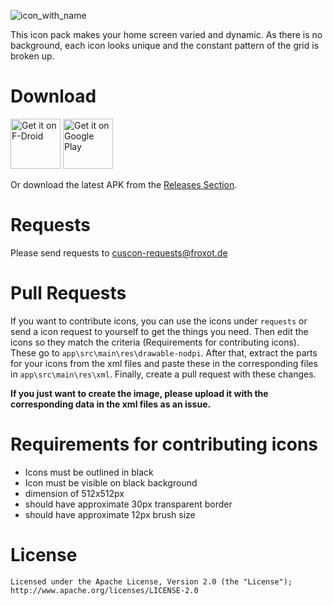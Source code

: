 ![icon_with_name](http://miep-hd.froxot.com/cuscon/res/icon_with_name.png)

This icon pack makes your home screen varied and dynamic. As there is no background, each icon looks unique and the constant pattern of the grid is broken up.

# Download

[<img src="https://fdroid.gitlab.io/artwork/badge/get-it-on.png"
     alt="Get it on F-Droid"
     height="80">](https://f-droid.org/packages/com.froxot.cuscon.foss/)
[<img src="https://play.google.com/intl/en_us/badges/images/generic/en-play-badge.png"
     alt="Get it on Google Play"
     height="80">](https://play.google.com/store/apps/details?id=com.froxot.cuscon)

Or download the latest APK from the [Releases Section](https://github.com/MiepHD/cuscon/releases/latest).

# Requests

Please send requests to <a href="mailto:cuscon-requests@froxot.de">cuscon-requests@froxot.de</a>

# Pull Requests

If you want to contribute icons, you can use the icons under `requests` or send a icon request to yourself to get the things you need. Then edit the icons so they match the criteria (Requirements for contributing icons). These go to `app\src\main\res\drawable-nodpi`. After that, extract the parts for your icons from the xml files and paste these in the corresponding files in `app\src\main\res\xml`. Finally, create a pull request with these changes.<br>

<b>If you just want to create the image, please upload it with the corresponding data in the xml files as an issue.</b>

# Requirements for contributing icons

- Icons must be outlined in black
- Icon must be visible on black background
- dimension of 512x512px
- should have approximate 30px transparent border
- should have approximate 12px brush size

# License

```
Licensed under the Apache License, Version 2.0 (the "License");
http://www.apache.org/licenses/LICENSE-2.0
```
